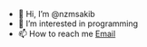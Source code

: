 - 👋 Hi, I’m @nzmsakib
- 👀 I’m interested in programming
- 📫 How to reach me <a href="mailto:engrsakibcse@outlook.com">Email</a>

<!---
nzmsakib/nzmsakib is a ✨ special ✨ repository because its `README.md` (this file) appears on your GitHub profile.
You can click the Preview link to take a look at your changes.
--->
